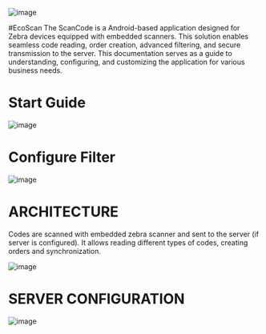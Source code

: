 ![image](https://github.com/alexlklim/EcoScan/assets/91628959/766302aa-bc86-49dd-b272-22a9b5bbc7fe)

#EcoScan
The ScanCode is a Android-based application designed for Zebra devices equipped with embedded scanners. This solution enables seamless code reading, order creation, advanced filtering, and secure transmission to the server. This documentation serves as a guide to understanding, configuring, and customizing the application for various business needs.

# Start Guide

![image](https://github.com/alexlklim/EcoScan/assets/91628959/45d1df24-6dd6-4d37-b690-fb7b6f279f57)

# Configure Filter

![image](https://github.com/alexlklim/EcoScan/assets/91628959/0f2792cc-6e5f-4ed2-82bf-908cf64e176b)

# ARCHITECTURE
Codes are scanned with embedded zebra scanner and sent to the server (if server is configured). It allows reading different types of codes, creating orders and synchronization.

![image](https://github.com/alexlklim/EcoScan/assets/91628959/ee8a830c-f605-4cc6-9476-5afbc070127a)

# SERVER CONFIGURATION

![image](https://github.com/alexlklim/EcoScan/assets/91628959/8cde3eed-f3cc-46e8-b221-9d4fbf60e379)

